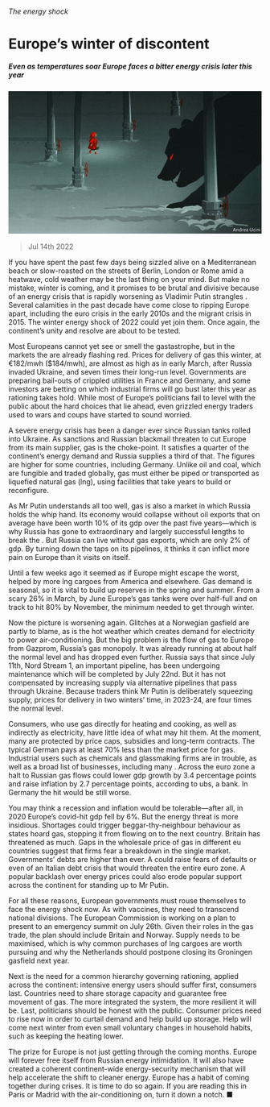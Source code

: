 ###### The energy shock

# Europe’s winter of discontent 

##### Even as temperatures soar Europe faces a bitter energy crisis later this year 

![image](images/20220716_LDD001.jpg) 

> Jul 14th 2022 

If you have spent the past few days being sizzled alive on a Mediterranean beach or slow-roasted on the streets of Berlin, London or Rome amid a heatwave, cold weather may be the last thing on your mind. But make no mistake, winter is coming, and it promises to be brutal and divisive because of an energy crisis that is rapidly worsening as Vladimir Putin strangles . Several calamities in the past decade have come close to ripping Europe apart, including the euro crisis in the early 2010s and the migrant crisis in 2015. The winter energy shock of 2022 could yet join them. Once again, the continent’s unity and resolve are about to be tested.

Most Europeans cannot yet see or smell the gastastrophe, but in the markets the  are already flashing red. Prices for delivery of gas this winter, at €182/mwh ($184/mwh), are almost as high as in early March, after Russia invaded Ukraine, and seven times their long-run level. Governments are preparing bail-outs of crippled utilities in France and Germany, and some investors are betting on which industrial firms will go bust later this year as rationing takes hold. While most of Europe’s politicians fail to level with the public about the hard choices that lie ahead, even grizzled energy traders used to wars and coups have started to sound worried.

A severe energy crisis has been a danger ever since Russian tanks rolled into Ukraine. As sanctions and Russian blackmail threaten to cut Europe from its main supplier, gas is the choke-point. It satisfies a quarter of the continent’s energy demand and Russia supplies a third of that. The figures are higher for some countries, including Germany. Unlike oil and coal, which are fungible and traded globally, gas must either be piped or transported as liquefied natural gas (lng), using facilities that take years to build or reconfigure. 

As Mr Putin understands all too well, gas is also a market in which Russia holds the whip hand. Its economy would collapse without oil exports that on average have been worth 10% of its gdp over the past five years—which is why Russia has gone to extraordinary and largely successful lengths to break the . But Russia can live without gas exports, which are only 2% of gdp. By turning down the taps on its pipelines, it thinks it can inflict more pain on Europe than it visits on itself.

Until a few weeks ago it seemed as if Europe might escape the worst, helped by more lng cargoes from America and elsewhere. Gas demand is seasonal, so it is vital to build up reserves in the spring and summer. From a scary 26% in March, by June Europe’s gas tanks were over half-full and on track to hit 80% by November, the minimum needed to get through winter.

Now the picture is worsening again. Glitches at a Norwegian gasfield are partly to blame, as is the hot weather which creates demand for electricity to power air-conditioning. But the big problem is the flow of gas to Europe from Gazprom, Russia’s gas monopoly. It was already running at about half the normal level and has dropped even further. Russia says that since July 11th, Nord Stream 1, an important pipeline, has been undergoing maintenance which will be completed by July 22nd. But it has not compensated by increasing supply via alternative pipelines that pass through Ukraine. Because traders think Mr Putin is deliberately squeezing supply, prices for delivery in two winters’ time, in 2023-24, are four times the normal level.

Consumers, who use gas directly for heating and cooking, as well as indirectly as electricity, have little idea of what may hit them. At the moment, many are protected by price caps, subsidies and long-term contracts. The typical German pays at least 70% less than the market price for gas. Industrial users such as chemicals and glassmaking firms are in trouble, as well as a broad list of businesses, including many . Across the euro zone a halt to Russian gas flows could lower gdp growth by 3.4 percentage points and raise inflation by 2.7 percentage points, according to ubs, a bank. In Germany the hit would be still worse. 

You may think a recession and inflation would be tolerable—after all, in 2020 Europe’s covid-hit gdp fell by 6%. But the energy threat is more insidious. Shortages could trigger beggar-thy-neighbour behaviour as states hoard gas, stopping it from flowing on to the next country. Britain has threatened as much. Gaps in the wholesale price of gas in different eu countries suggest that firms fear a breakdown in the single market. Governments’ debts are higher than ever. A  could raise fears of defaults or even of an Italian debt crisis that would threaten the entire euro zone. A popular backlash over energy prices could also erode popular support across the continent for standing up to Mr Putin. 

For all these reasons, European governments must rouse themselves to face the energy shock now. As with vaccines, they need to transcend national divisions. The European Commission is working on a plan to present to an emergency summit on July 26th. Given their roles in the gas trade, the plan should include Britain and Norway. Supply needs to be maximised, which is why common purchases of lng cargoes are worth pursuing and why the Netherlands should postpone closing its Groningen gasfield next year.

Next is the need for a common hierarchy governing rationing, applied across the continent: intensive energy users should suffer first, consumers last. Countries need to share storage capacity and guarantee free movement of gas. The more integrated the system, the more resilient it will be. Last, politicians should be honest with the public. Consumer prices need to rise now in order to curtail demand and help build up storage. Help will come next winter from even small voluntary changes in household habits, such as keeping the heating lower.

The prize for Europe is not just getting through the coming months. Europe will forever free itself from Russian energy intimidation. It will also have created a coherent continent-wide energy-security mechanism that will help accelerate the shift to cleaner energy. Europe has a habit of coming together during crises. It is time to do so again. If you are reading this in Paris or Madrid with the air-conditioning on, turn it down a notch. ■


